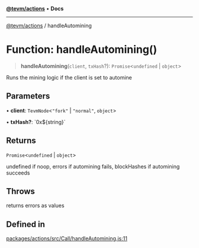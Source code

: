[**@tevm/actions**](../README.md) • **Docs**

***

[@tevm/actions](../globals.md) / handleAutomining

# Function: handleAutomining()

> **handleAutomining**(`client`, `txHash`?): `Promise`\<`undefined` \| `object`\>

Runs the mining logic if the client is set to automine

## Parameters

• **client**: `TevmNode`\<`"fork"` \| `"normal"`, `object`\>

• **txHash?**: \`0x$\{string\}\`

## Returns

`Promise`\<`undefined` \| `object`\>

undefined if noop, errors if automining fails, blockHashes if automining succeeds

## Throws

returns errors as values

## Defined in

[packages/actions/src/Call/handleAutomining.js:11](https://github.com/evmts/tevm-monorepo/blob/main/packages/actions/src/Call/handleAutomining.js#L11)
